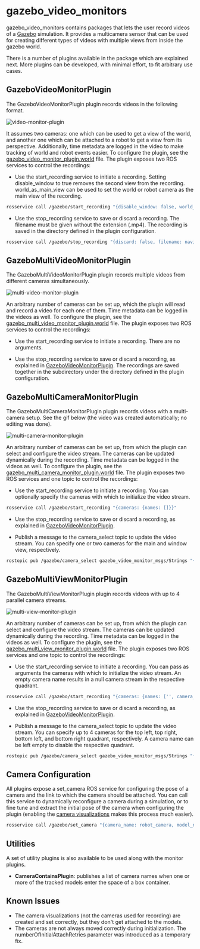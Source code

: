 gazebo_video_monitors
=====================

gazebo_video_monitors contains packages that lets the user record videos of a [Gazebo](http://gazebosim.org/) simulation. It provides a multicamera sensor that can be used for creating different types of videos with multiple views from inside the gazebo world.

There is a number of plugins available in the package which are explained next. More plugins can be developed, with minimal effort, to fit arbitrary use cases.

GazeboVideoMonitorPlugin
------------------------

The GazeboVideoMonitorPlugin plugin records videos in the following format.

![video-monitor-plugin](https://github.com/nlamprian/gazebo_video_monitors/wiki/assets/video-monitor-plugin.png)

It assumes two cameras: one which can be used to get a view of the world, and another one which can be attached to a robot to get a view from its perspective. Additionally, time metadata are logged in the video to make tracking of world and robot events easier. To configure the plugin, see the [gazebo_video_monitor_plugin.world](test/worlds/gazebo_video_monitor_plugin.world#L77) file. The plugin exposes two ROS services to control the recordings:

* Use the start_recording service to initiate a recording. Setting disable_window to true removes the second view from the recording. world_as_main_view can be used to set the world or robot camera as the main view of the recording.

```bash
rosservice call /gazebo/start_recording "{disable_window: false, world_as_main_view: false}"
```

* Use the stop_recording service to save or discard a recording. The filename must be given without the extension (.mp4). The recording is saved in the directory defined in the plugin configuration.

```bash
rosservice call /gazebo/stop_recording "{discard: false, filename: navigation-test}"
```

GazeboMultiVideoMonitorPlugin
-----------------------------

The GazeboMultiVideoMonitorPlugin plugin records multiple videos from different cameras simultaneously.

![multi-video-monitor-plugin](https://github.com/nlamprian/gazebo_video_monitors/wiki/assets/multi-video-monitor-plugin.gif)

An arbitrary number of cameras can be set up, which the plugin will read and record a video for each one of them. Time metadata can be logged in the videos as well. To configure the plugin, see the [gazebo_multi_video_monitor_plugin.world](test/worlds/gazebo_multi_video_monitor_plugin.world#L122) file. The plugin exposes two ROS services to control the recordings:

* Use the start_recording service to initiate a recording. There are no arguments.

* Use the stop_recording service to save or discard a recording, as explained in [GazeboVideoMonitorPlugin](#gazebovideomonitorplugin). The recordings are saved together in the subdirectory under the directory defined in the plugin configuration.

GazeboMultiCameraMonitorPlugin
------------------------------

The GazeboMultiCameraMonitorPlugin plugin records videos with a multi-camera setup. See the gif below (the video was created automatically; no editing was done).

![multi-camera-monitor-plugin](https://github.com/nlamprian/gazebo_video_monitors/wiki/assets/multi-camera-monitor-plugin.gif)

An arbitrary number of cameras can be set up, from which the plugin can select and configure the video stream. The cameras can be updated dynamically during the recording. Time metadata can be logged in the videos as well. To configure the plugin, see the [gazebo_multi_camera_monitor_plugin.world](test/worlds/gazebo_multi_camera_monitor_plugin.world#L168) file. The plugin exposes two ROS services and one topic to control the recordings:

* Use the start_recording service to initiate a recording. You can optionally specify the cameras with which to initialize the video stream.

```bash
rosservice call /gazebo/start_recording "{cameras: {names: []}}"
```

* Use the stop_recording service to save or discard a recording, as explained in [GazeboVideoMonitorPlugin](#gazebovideomonitorplugin).

* Publish a message to the camera_select topic to update the video stream. You can specify one or two cameras for the main and window view, respectively.

```bash
rostopic pub /gazebo/camera_select gazebo_video_monitor_msgs/Strings "{names: [camera_0, camera_2]}"
```

GazeboMultiViewMonitorPlugin
----------------------------

The GazeboMultiViewMonitorPlugin plugin records videos with up to 4 parallel camera streams.

![multi-view-monitor-plugin](https://github.com/nlamprian/gazebo_video_monitors/wiki/assets/multi-view-monitor-plugin.gif)

An arbitrary number of cameras can be set up, from which the plugin can select and configure the video stream. The cameras can be updated dynamically during the recording. Time metadata can be logged in the videos as well. To configure the plugin, see the [gazebo_multi_view_monitor_plugin.world](test/worlds/gazebo_multi_view_monitor_plugin.world#L168) file. The plugin exposes two ROS services and one topic to control the recordings:

* Use the start_recording service to initiate a recording. You can pass as arguments the cameras with which to initialize the video stream. An empty camera name results in a null camera stream in the respective quadrant.

```bash
rosservice call /gazebo/start_recording "{cameras: {names: ['', camera_1, camera_2, '']}}"
```

* Use the stop_recording service to save or discard a recording, as explained in [GazeboVideoMonitorPlugin](#gazebovideomonitorplugin).

* Publish a message to the camera_select topic to update the video stream. You can specify up to 4 cameras for the top left, top right, bottom left, and bottom right quadrant, respectively. A camera name can be left empty to disable the respective quadrant.

```bash
rostopic pub /gazebo/camera_select gazebo_video_monitor_msgs/Strings "{names: [camera_3, camera_1, '', camera_2]}"
```

Camera Configuration
--------------------

All plugins expose a set_camera ROS service for configuring the pose of a camera and the link to which the camera should be attached. You can call this service to dynamically reconfigure a camera during a simulation, or to fine tune and extract the initial pose of the camera when configuring the plugin (enabling the [camera visualizations](test/worlds/gazebo_video_monitor_plugin.world#L80) makes this process much easier).

```bash
rosservice call /gazebo/set_camera "{camera_name: robot_camera, model_name: robot-0001, link_name: gripper_link, pose: {x: 0.0, y: -0.05, z: -0.1, roll: -0.2, pitch: 0.0, yaw: 0.0}}"
```

Utilities
---------

A set of utility plugins is also available to be used along with the monitor plugins.

* **CameraContainsPlugin**: publishes a list of camera names when one or more of the tracked models enter the space of a box container.

Known Issues
------------

* The camera visualizations (not the cameras used for recording) are created and set correctly, but they don't get attached to the models.
* The cameras are not always moved correctly during initialization. The numberOfInitialAttachRetries parameter was introduced as a temporary fix.
